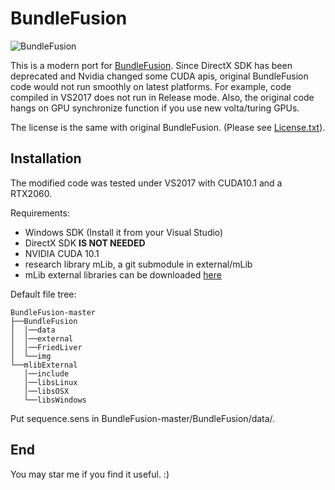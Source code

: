 # BundleFusion

![BundleFusion](img/test.gif)

This is a modern port for [BundleFusion](http://graphics.stanford.edu/projects/bundlefusion/). Since DirectX SDK has been deprecated and Nvidia changed some CUDA apis, original BundleFusion code would not run smoothly on latest platforms. For example, code compiled in VS2017 does not run in Release mode. Also, the original code hangs on GPU synchronize function if you use new volta/turing GPUs.

The license is the same with original BundleFusion. (Please see [License.txt](LICENSE.txt)).

## Installation
The modified code was tested under VS2017 with CUDA10.1 and a RTX2060.

Requirements:
- Windows SDK (Install it from your Visual Studio)
- DirectX SDK **IS NOT NEEDED**
- NVIDIA CUDA 10.1
- research library mLib, a git submodule in external/mLib
- mLib external libraries can be downloaded [here](http://kaldir.vc.in.tum.de/mLib/mLibExternal.zip)

Default file tree:
```
BundleFusion-master
├──BundleFusion
│  │──data
│  │──external
│  │──FriedLiver
│  └──img
└──mlibExternal
   │──include
   │──libsLinux
   │──libsOSX
   └──libsWindows
```
Put sequence.sens in BundleFusion-master/BundleFusion/data/.

## End
You may star me if you find it useful. :)
